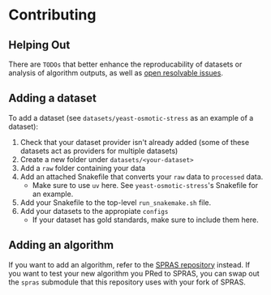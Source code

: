 # Contributing

## Helping Out

There are `TODOs` that better enhance the reproducability of datasets or analysis of algorithm outputs, as well as
[open resolvable issues](https://github.com/Reed-CompBio/spras-benchmarking/).

## Adding a dataset

To add a dataset (see `datasets/yeast-osmotic-stress` as an example of a dataset):
1. Check that your dataset provider isn't already added (some of these datasets act as providers for multiple datasets)
1. Create a new folder under `datasets/<your-dataset>`
1. Add a `raw` folder containing your data
1. Add an attached Snakefile that converts your `raw` data to `processed` data.
    - Make sure to use `uv` here. See `yeast-osmotic-stress`'s Snakefile for an example.
1. Add your Snakefile to the top-level `run_snakemake.sh` file.
1. Add your datasets to the appropiate `configs`
    - If your dataset has gold standards, make sure to include them here.

## Adding an algorithm

If you want to add an algorithm, refer to the [SPRAS repository](https://github.com/Reed-CompBio/SPRAS) instead.
If you want to test your new algorithm you PRed to SPRAS, you can swap out the `spras` submodule that this repository uses
with your fork of SPRAS.
